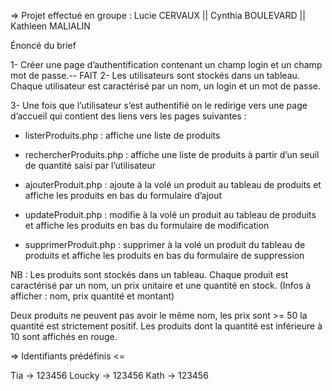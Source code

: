 => Projet effectué en groupe : Lucie CERVAUX || Cynthia BOULEVARD || Kathleen MALIALIN

Énoncé du brief

1- Créer une page d’authentification contenant un champ login et un champ mot de passe.-- FAIT 
2- Les utilisateurs sont stockés dans un tableau. Chaque
utilisateur est caractérisé par un nom, un login et un mot de passe. 

3- Une fois que l’utilisateur s’est authentifié on le redirige
vers une page d’accueil qui contient des liens vers les pages suivantes : 

- listerProduits.php :
affiche une liste de produits

- rechercherProduits.php : 
affiche une liste de produits à partir d’un seuil de quantité saisi par l’utilisateur

- ajouterProduit.php : 
ajoute à la volé un produit au tableau de produits et 
affiche les produits en bas du formulaire d’ajout

- updateProduit.php : 
modifie à la volé un produit au tableau de produits et 
affiche les produits en bas du formulaire de modification 

- supprimerProduit.php : 
supprimer à la volé un produit du tableau de produits et 
affiche les produits en bas du formulaire de suppression 

NB : Les produits sont stockés dans un tableau. 
Chaque produit est caractérisé par un nom, un prix unitaire et une quantité en stock. 
(Infos à afficher : nom, prix quantité et montant) 

Deux produits ne peuvent pas avoir le même nom, les prix sont >= 50
la quantité est strictement positif. Les produits dont la quantité est inférieure à 10 sont
affichés en rouge. 

=> Identifiants prédéfinis <=

Tia -> 123456
Loucky -> 123456
Kath -> 123456